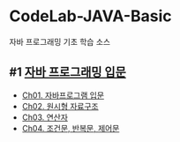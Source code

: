 # CodeLab-JAVA-Basic
자바 프로그래밍 기초 학습 소스

## #1 [자바 프로그래밍 입문](./01-NewJavaProject)

- [Ch01. 자바프로그램 입문](./01-NewJavaProject/ch01/hello)
- [Ch02. 원시형 자료구조](./01-NewJavaProject/ch02/data_type)
- [Ch03. 연산자](./01-NewJavaProject/ch03/operator)
- [Ch04. 조건문, 반복문, 제어문](./01-NewJavaProject/ch04/control_statement)